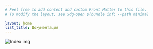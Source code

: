 ```yaml
---
# Feel free to add content and custom Front Matter to this file.
# To modify the layout, see xdg-open $(bundle info --path minima)

layout: home
list_title: Документация
---
```

![Index img](https://jeffreytse.github.io/jekyll-theme-yat/assets/images/banners/home.jpeg)